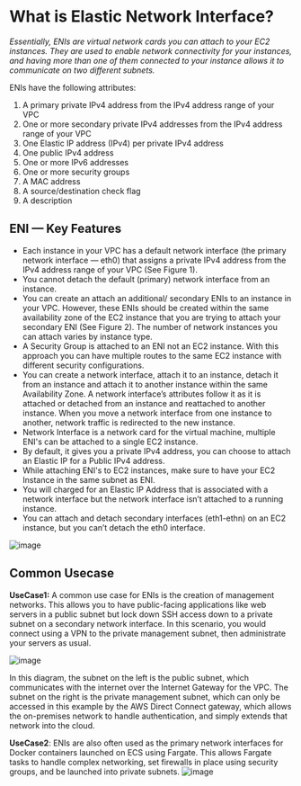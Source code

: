 # What is Elastic Network Interface?

*Essentially, ENIs are virtual network cards you can attach to your EC2 instances. They are used to enable network connectivity for your instances, and having more than one of them connected to your instance allows it to communicate on two different subnets.*

ENIs have the following attributes:

1. A primary private IPv4 address from the IPv4 address range of your VPC
2. One or more secondary private IPv4 addresses from the IPv4 address range of your VPC
3. One Elastic IP address (IPv4) per private IPv4 address
4. One public IPv4 address
5. One or more IPv6 addresses
6. One or more security groups
7. A MAC address
8. A source/destination check flag
9. A description

## ENI — Key Features
- Each instance in your VPC has a default network interface (the primary network interface — eth0) that assigns a private IPv4 address from the IPv4 address range of your VPC (See Figure 1).
- You cannot detach the default (primary) network interface from an instance.
- You can create an attach an additional/ secondary ENIs to an instance in your VPC. However, these ENIs should be created within the same availability zone of the EC2 instance that you are trying to attach your secondary ENI (See Figure 2). The number of network instances you can attach varies by instance type.
- A Security Group is attached to an ENI not an EC2 instance. With this approach you can have multiple routes to the same EC2 instance with different security configurations.
- You can create a network interface, attach it to an instance, detach it from an instance and attach it to another instance within the same Availability Zone. A network interface’s attributes follow it as it is attached or detached from an instance and reattached to another instance. When you move a network interface from one instance to another, network traffic is redirected to the new instance.
- Network Interface is a network card for the virtual machine, multiple ENI's can be attached to a single EC2 instance.
- By default, it gives you a private IPv4 address, you can choose to attach an Elastic IP for a Public IPv4 address.
- While attaching ENI's to EC2 instances, make sure to have your EC2 Instance in the same subnet as ENI.
- You will charged for an Elastic IP Address that is associated with a network interface but the network interface isn’t attached to a running instance.
- You can attach and detach secondary interfaces (eth1-ethn) on an EC2 instance, but you can’t detach the eth0 interface.

![image](https://user-images.githubusercontent.com/33947539/155969565-eea6d0f5-8ad9-4c71-b97e-c8c6b337097f.png)

## Common Usecase

**UseCase1:**
A common use case for ENIs is the creation of management networks. This allows you to have public-facing applications like web servers in a public subnet but lock down SSH access down to a private subnet on a secondary network interface. In this scenario, you would connect using a VPN to the private management subnet, then administrate your servers as usual.

![image](https://user-images.githubusercontent.com/33947539/155970059-9331ba2c-035a-4f23-87cf-86d83cc4fb5d.png)

In this diagram, the subnet on the left is the public subnet, which communicates with the internet over the Internet Gateway for the VPC. The subnet on the right is the private management subnet, which can only be accessed in this example by the AWS Direct Connect gateway, which allows the on-premises network to handle authentication, and simply extends that network into the cloud.

**UseCase2**:
ENIs are also often used as the primary network interfaces for Docker containers launched on ECS using Fargate. This allows Fargate tasks to handle complex networking, set firewalls in place using security groups, and be launched into private subnets.
![image](https://user-images.githubusercontent.com/33947539/155970636-54165431-04ca-4b86-8b92-c7d73ae38716.png)



